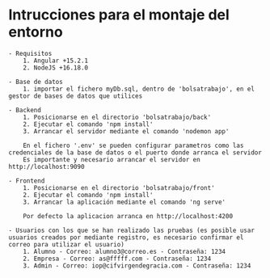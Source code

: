 # Intrucciones para el montaje del entorno

	- Requisitos
		1. Angular +15.2.1
		2. NodeJS +16.18.0
  
	- Base de datos
		1. importar el fichero myDb.sql, dentro de 'bolsatrabajo', en el gestor de bases de datos que utilices

	- Backend
		1. Posicionarse en el directorio 'bolsatrabajo/back'
		2. Ejecutar el comando 'npm install'
		3. Arrancar el servidor mediante el comando 'nodemon app'

		En el fichero '.env' se pueden configurar parametros como las credenciales de la base de datos o el puerto donde arranca el servidor
		Es importante y necesario arrancar el servidor en http://localhost:9090

	- Frontend
		1. Posicionarse en el directorio 'bolsatrabajo/front'
		2. Ejecutar el comando 'npm install'
		3. Arrancar la aplicación mediante el comando 'ng serve'

		Por defecto la aplicacion arranca en http://localhost:4200

	- Usuarios con los que se han realizado las pruebas (es posible usar usuarios creados por mediante registro, es necesario confirmar el correo para utilizar el usuario)
		1. Alumno - Correo: alumno3@correo.es - Contraseña: 1234
		2. Empresa - Correo: as@fffff.com - Contraseña: 1234
		3. Admin - Correo: iop@cifvirgendegracia.com - Contraseña: 1234
